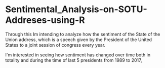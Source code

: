 # Sentimental_Analysis-on-SOTU-Addreses-using-R
Through this Im intending to analyze how the sentiment of the State of the Union address, which is a speech given by the President of the United States to a joint session of congress every year. 

 I'm interested in seeing how sentiment has changed over time both in totality and during the time of last 5 presidents from 1989 to 2017, 